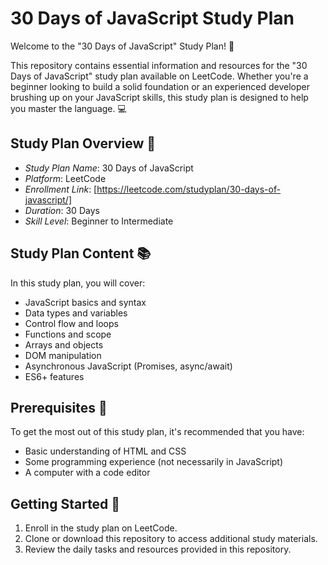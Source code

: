 # 30 Days of JavaScript Study Plan

Welcome to the "30 Days of JavaScript" Study Plan! 🚀

This repository contains essential information and resources for the "30 Days of JavaScript" study plan available on LeetCode. Whether you're a beginner looking to build a solid foundation or an experienced developer brushing up on your JavaScript skills, this study plan is designed to help you master the language. 💻

## Study Plan Overview 📖

- *Study Plan Name*: 30 Days of JavaScript
- *Platform*: LeetCode
- *Enrollment Link*: [https://leetcode.com/studyplan/30-days-of-javascript/]
- *Duration*: 30 Days
- *Skill Level*: Beginner to Intermediate

## Study Plan Content 📚

In this study plan, you will cover:

- JavaScript basics and syntax
- Data types and variables
- Control flow and loops
- Functions and scope
- Arrays and objects
- DOM manipulation
- Asynchronous JavaScript (Promises, async/await)
- ES6+ features

## Prerequisites 🧩

To get the most out of this study plan, it's recommended that you have:

- Basic understanding of HTML and CSS
- Some programming experience (not necessarily in JavaScript)
- A computer with a code editor
  
## Getting Started 🏁

1. Enroll in the study plan on LeetCode.
2. Clone or download this repository to access additional study materials.
3. Review the daily tasks and resources provided in this repository.
